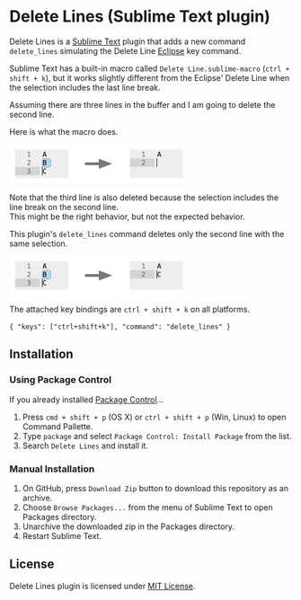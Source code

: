 Delete Lines (Sublime Text plugin)
===============

Delete Lines is a [Sublime Text](http://www.sublimetext.com/) plugin that adds a new command ```delete_lines``` simulating the Delete Line [Eclipse](http://eclipse.org) key command.

Sublime Text has a built-in macro called ```Delete Line.sublime-macro``` (```ctrl + shift + k```), but it works slightly different from the Eclipse' Delete Line when the selection includes the last line break.

Assuming there are three lines in the buffer and I am going to delete the second line.

Here is what the macro does.

![How macro works](macro.png)

Note that the third line is also deleted because the selection includes the line break on the second line.  
This might be the right behavior, but not the expected behavior.

This plugin's ```delete_lines``` command deletes only the second line with the same selection.

![How plugin works](plugin.png)

The attached key bindings are ```ctrl + shift + k``` on all platforms.
```
{ "keys": ["ctrl+shift+k"], "command": "delete_lines" }
```

## Installation

### Using Package Control

If you already installed [Package Control](https://sublime.wbond.net/installation)...

1. Press ```cmd + shift + p``` (OS X) or ```ctrl + shift + p``` (Win, Linux) to open Command Pallette.
1. Type ```package``` and select ```Package Control: Install Package``` from the list.
1. Search ```Delete Lines``` and install it.

### Manual Installation

1. On GitHub, press ```Download Zip``` button to download this repository as an archive.
1. Choose ```Browse Packages...``` from the menu of Sublime Text to open Packages directory.
1. Unarchive the downloaded zip in the Packages directory.
1. Restart Sublime Text.

## License

Delete Lines plugin is licensed under [MIT License](http://www.opensource.org/licenses/mit-license.php).
